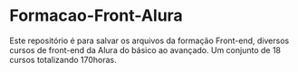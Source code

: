 # Formacao-Front-Alura
Este repositório é para salvar os arquivos da formação Front-end, diversos cursos de front-end da Alura do básico ao avançado. Um conjunto de 18 cursos totalizando 170horas.

